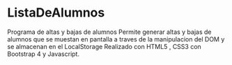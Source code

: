 # ListaDeAlumnos
Programa de altas y bajas de alumnos
Permite generar altas y bajas de alumnos que se muestan en pantalla a traves de la manipulacion del DOM y se almacenan en el LocalStorage
Realizado con HTML5 , CSS3 con Bootstrap 4 y Javascript.
